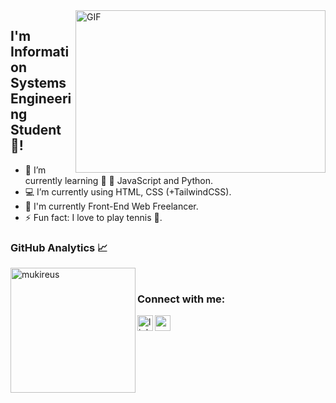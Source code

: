 <img align="right" alt="GIF" src="https://github.com/abhisheknaiidu/abhisheknaiidu/blob/master/code.gif?raw=true" width="400" height="260"/>

## I'm Information Systems Engineering Student 🚀!
- 🔭 I’m currently learning 🤙 🤖 JavaScript and Python.
- 💻 I’m currently using HTML, CSS (+TailwindCSS).
- 🎃 I'm currently Front-End Web Freelancer.
- ⚡ Fun fact: I love to play tennis 🎾.

### GitHub Analytics 📈

  <img height="200em" align="left" src="https://github-readme-stats.vercel.app/api/top-langs?username=semanurbilada&show_icons=true&locale=en&layout=compact&langs_count=8&theme=radical" alt="mukireus"/>
</a>
<br/>

### Connect with me:
[<img align="left" height="25" width="25" target="_blank" alt="linkedin | LinkedIn" src="https://raw.githubusercontent.com/peterthehan/peterthehan/master/assets/linkedin.svg"/>][linkedin]
[<img align="left" height="25" width="25" src="https://cdn.jsdelivr.net/npm/simple-icons@v4/icons/gmail.svg" />][gmail]

<br/>
<br/>

[linkedin]: https://www.linkedin.com/in/semanur-bilada/
[gmail]: mailto:semanurbilada@gmail.com
[vsCode]: https://code.visualstudio.com/
[git]: https://git-scm.com/
[github]: https://github.com/semanurbilada
[javascript]: https://www.javascript.com
[python]: https://www.python.org/
